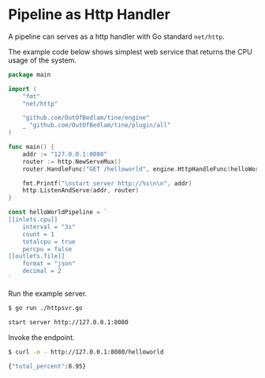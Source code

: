 # Pipeline as Http Handler

A pipeline can serves as a http handler with Go standard `net/http`.

The example code below shows simplest web service that returns the CPU usage of the system.

```go
package main

import (
	"fmt"
	"net/http"

	"github.com/OutOfBedlam/tine/engine"
	_ "github.com/OutOfBedlam/tine/plugin/all"
)

func main() {
	addr := "127.0.0.1:8080"
	router := http.NewServeMux()
	router.HandleFunc("GET /helloworld", engine.HttpHandleFunc(helloWorldPipeline))

	fmt.Printf("\nstart server http://%s\n\n", addr)
	http.ListenAndServe(addr, router)
}

const helloWorldPipeline = `
[[inlets.cpu]]
	interval = "3s"
	count = 1
	totalcpu = true
	percpu = false
[[outlets.file]]
	format = "json"
	decimal = 2
`
```

Run the example server.

```sh
$ go run ./httpsvr.go

start server http://127.0.0.1:8080
```

Invoke the endpoint.

```sh
$ curl -o - http://127.0.0.1:8080/helloworld

{"total_percent":8.95}
```